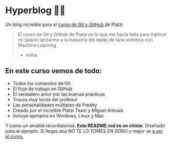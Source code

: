   # Hyperblog 👨‍💻
Un blog increíble para el [curso de Git y GitHub ](https://platzi.com/clases/git-github/ "curso de Git y GitHub ")de Platzi
>El curso de Git y Github de Platzi es lo que me hacía falta para triplicar mi salario lanzarme a la industria del tejido de lana sintética con Machine Learning
> - niñita

## En este curso vemos de todo:
* Todos los comandos de Git
* El flujo de trabajo en GitHub
* El verdadero amor por las buenas prácticas 
* Trucos muy locos del profesor
* Las personalidades múltiples de Freddy
* Creado por el increíble Platzi Team y Miguel Arévalo
* Incluye ejemplos en Windows, Linux y Mac

Y como un amable recordatorioa: **Este README.md es un chiste**. Diseñado para el ejemplo. Si llegas acá NO TE LO TOMES EN SERIO y mejor ve [a ver el curso. ](https://platzi.com/clases/git-github/ "a ver el curso. ")
